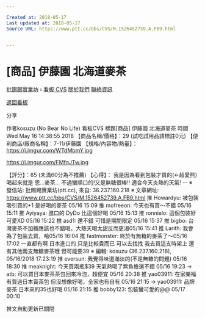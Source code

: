 ```yaml
---

Created at: 2018-05-17
Last updated at: 2018-05-17
Source URL: https://www.ptt.cc/bbs/CVS/M.1526452739.A.FB9.html


---
```


# [商品] 伊藤園 北海道麥茶


[批踢踢實業坊](https://www.ptt.cc/bbs/) › [看板 CVS](https://www.ptt.cc/bbs/CVS/index.html) [關於我們](https://www.ptt.cc/about.html) [聯絡資訊](https://www.ptt.cc/contact.html)

[返回看板](https://www.ptt.cc/bbs/CVS/index.html)

分享

作者kosuzu (No Bear No Life)
看板CVS
標題\[商品\] 伊藤園 北海道麥茶
時間Wed May 16 14:38:55 2018
【商品名稱/價格】：29 (試吃試用品請標註0元) 【便利商店/廠商名稱】：7-11/伊藤園 【規格/內容物/熱量】： <https://i.imgur.com/WTdMbmY.jpg>

<https://i.imgur.com/FMfqJTw.jpg>

【評分】：85 (未滿60分為不推薦) 【心得】： 我是因為看到包裝才買的(←超愛熊) 喝起來就是 恩...麥茶... 不過蠻順口的!又是無糖很棒!! 適合今天炎熱的天氣! -- ※ 發信站: 批踢踢實業坊(ptt.cc), 來自: 36.237.160.218 ※ 文章網址: <https://www.ptt.cc/bbs/CVS/M.1526452739.A.FB9.html>
推 Howardyu: 被包裝吸引買的+1 是好喝的麥茶 05/16 15:09
推 mofreeon: 今天也有買～不錯 05/16 15:11
推 Ayiyaya: 進口的 DyDo 比這個好喝 05/16 15:13
推 ronnielo: 這個包裝好可愛XD 05/16 15:22
推 asd1: 還不錯 可惜是期間限定 05/16 15:37
推 bigbo: 台灣麥茶不加糖應該也不錯喝，大熱天喝太甜反而更渴05/16 15:41
推 Larith: 我會為了包裝去買，哈05/16 16:04
推 fastmonster: 終於有無糖的麥茶了～05/16 17:02
一直都有啊 日本進口的 只是比較貴而已 可以去找找 我去買這支時架上 還有其他兩支無糖麥茶哦 但可能要39 ※ 編輯: kosuzu (36.237.160.218), 05/16/2018 17:23:19
推 eversun: 我覺得味道滿淡的(不是無糖的問題) 05/16 18:30
推 meaknight: 今天買兩瓶$39 天氣熱喝了無負擔還不錯 05/16 19:23
→ atb: 可以買日本麥茶茶包回來冷泡，超便宜 05/16 20:38
推 yao03911: 在家樂福有買過日本賣茶包 但沒想像好喝，全家也有自有 05/16 21:15
→ yao03911: 品牌麥茶 日本來的35也好喝 05/16 21:15
推 bobby123: 包裝蠻可愛的@@ 05/17 00:10

推文自動更新已關閉


